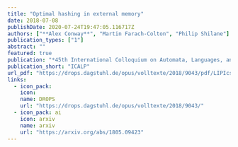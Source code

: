 ```yaml
---
title: "Optimal hashing in external memory"
date: 2018-07-08
publishDate: 2020-07-24T19:47:05.116717Z
authors: ["**Alex Conway**", "Martin Farach-Colton", "Philip Shilane"]
publication_types: ["1"]
abstract: ""
featured: true
publication: "*45th International Colloquium on Automata, Languages, and Programming, ICALP2018, Prague, Czechia, July 9 - 13, 2018*"
publication_short: "ICALP"
url_pdf: "https://drops.dagstuhl.de/opus/volltexte/2018/9043/pdf/LIPIcs-ICALP-2018-39.pdf"
links:
  - icon_pack:
    icon:
    name: DROPS
    url: "https://drops.dagstuhl.de/opus/volltexte/2018/9043/"
  - icon_pack: ai
    icon: arxiv
    name: arxiv
    url: "https://arxiv.org/abs/1805.09423"
---
```


